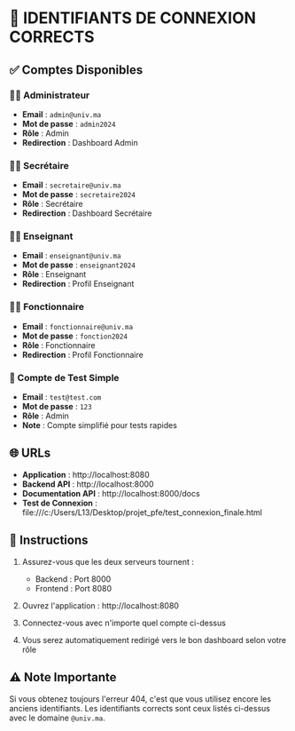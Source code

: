 # 🔐 IDENTIFIANTS DE CONNEXION CORRECTS

## ✅ Comptes Disponibles

### 👨‍💼 Administrateur
- **Email** : `admin@univ.ma`
- **Mot de passe** : `admin2024`
- **Rôle** : Admin
- **Redirection** : Dashboard Admin

### 👩‍💼 Secrétaire
- **Email** : `secretaire@univ.ma`
- **Mot de passe** : `secretaire2024`
- **Rôle** : Secrétaire
- **Redirection** : Dashboard Secrétaire

### 👨‍🏫 Enseignant
- **Email** : `enseignant@univ.ma`
- **Mot de passe** : `enseignant2024`
- **Rôle** : Enseignant
- **Redirection** : Profil Enseignant

### 👩‍💼 Fonctionnaire
- **Email** : `fonctionnaire@univ.ma`
- **Mot de passe** : `fonction2024`
- **Rôle** : Fonctionnaire
- **Redirection** : Profil Fonctionnaire

### 🧪 Compte de Test Simple
- **Email** : `test@test.com`
- **Mot de passe** : `123`
- **Rôle** : Admin
- **Note** : Compte simplifié pour tests rapides

## 🌐 URLs

- **Application** : http://localhost:8080
- **Backend API** : http://localhost:8000
- **Documentation API** : http://localhost:8000/docs
- **Test de Connexion** : file:///c:/Users/L13/Desktop/projet_pfe/test_connexion_finale.html

## 🚀 Instructions

1. Assurez-vous que les deux serveurs tournent :
   - Backend : Port 8000
   - Frontend : Port 8080

2. Ouvrez l'application : http://localhost:8080

3. Connectez-vous avec n'importe quel compte ci-dessus

4. Vous serez automatiquement redirigé vers le bon dashboard selon votre rôle

## ⚠️ Note Importante

Si vous obtenez toujours l'erreur 404, c'est que vous utilisez encore les anciens identifiants. Les identifiants corrects sont ceux listés ci-dessus avec le domaine `@univ.ma`.
